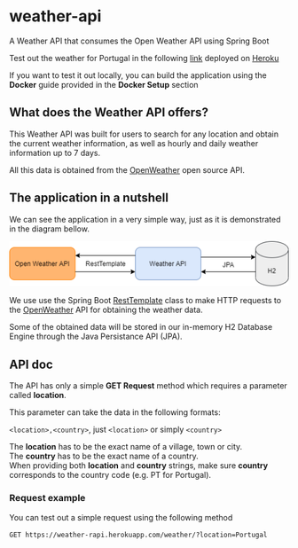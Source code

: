 # weather-api
A Weather API that consumes the Open Weather API using Spring Boot

Test out the weather for Portugal in the following [link](weather-rapi.herokuapp.com/weather/?location=Portugal) deployed on [Heroku](https://www.heroku.com)

If you want to test it out locally, you can build the application using the **Docker** guide provided in the **Docker Setup** section

## What does the Weather API offers?
This Weather API was built for users to search for any location and obtain the current weather information, as well as hourly and daily weather information up to 7 days.

All this data is obtained from the [OpenWeather](https://openweathermap.org/api) open source API.

## The application in a nutshell
We can see the application in a very simple way, just as it is demonstrated in the diagram bellow.

<p align="center">
  <img src="https://github.com/ryzenboi98/weather-api/blob/main/structure.png">
</p>

We use use the Spring Boot [RestTemplate](https://docs.spring.io/spring-framework/docs/current/javadoc-api/org/springframework/web/client/RestTemplate.html) class to make HTTP requests to the [OpenWeather](https://openweathermap.org/api) API for obtaining the weather data. 

Some of the obtained data will be stored in our in-memory H2 Database Engine through the Java Persistance API (JPA).

## API doc
The API has only a simple **GET Request** method which requires a parameter called **location**.

This parameter can take the data in the following formats:

`<location>,<country>`, just `<location>` or simply `<country>`

The **location** has to be the exact name of a village, town or city. 
<br/>
The **country** has to be the exact name of a country.
<br/>
When providing both **location** and **country** strings, make sure  **country** corresponds to the country code (e.g. PT for Portugal).

### Request example
You can test out a simple request using the following method
```http
GET https://weather-rapi.herokuapp.com/weather/?location=Portugal
```
